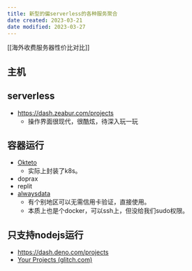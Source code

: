 ```yaml
---
title: 新型的偏serverless的各种服务聚合
date created: 2023-03-21
date modified: 2023-03-27
---
```


[[海外收费服务器性价比对比]]

## 主机

## serverless

- https://dash.zeabur.com/projects
	- 操作界面很现代，很酷炫，待深入玩一玩

## 容器运行

- [Okteto](https://cloud.okteto.com/#/spaces/1-oldwinter?resourceId=4b97364c-13f5-4bc9-957a-2b541f3f17b6)
	- 实际上封装了k8s。
- doprax
- replit
- [alwaysdata](http://alwaysdata.com/)
	- 有个别地区可以无需信用卡验证，直接使用。
	- 本质上也是个docker，可以ssh上，但没给我们sudo权限。

## 只支持nodejs运行

- https://dash.deno.com/projects
- [Your Projects (glitch.com)](https://glitch.com/)
